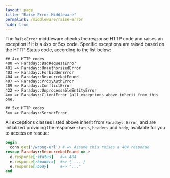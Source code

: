 ```yaml
---
layout: page
title: "Raise Error Middleware"
permalink: /middleware/raise-error
hide: true
---
```


The `RaiseError` middleware checks the response HTTP code and raises an exception if it is a 4xx or 5xx code.
Specific exceptions are raised based on the HTTP Status code, according to the list below:

```
## 4xx HTTP codes
400 => Faraday::BadRequestError
401 => Faraday::UnauthorizedError
403 => Faraday::ForbiddenError
404 => Faraday::ResourceNotFound
407 => Faraday::ProxyAuthError
409 => Faraday::ConflictError
422 => Faraday::UnprocessableEntityError
4xx => Faraday::ClientError (all exceptions above inherit from this one.

## 5xx HTTP codes
5xx => Faraday::ServerError
```

All exceptions classes listed above inherit from `Faraday::Error`, and are initialized providing
the response `status`, `headers` and `body`, available for you to access on rescue:

```ruby
begin
  conn.get('/wrong-url') # => Assume this raises a 404 response
rescue Faraday::ResourceNotFound => e
  e.response[:status]   #=> 404
  e.response[:headers]  #=> { ... }
  e.response[:body]     #=> "..."  
end 
```
